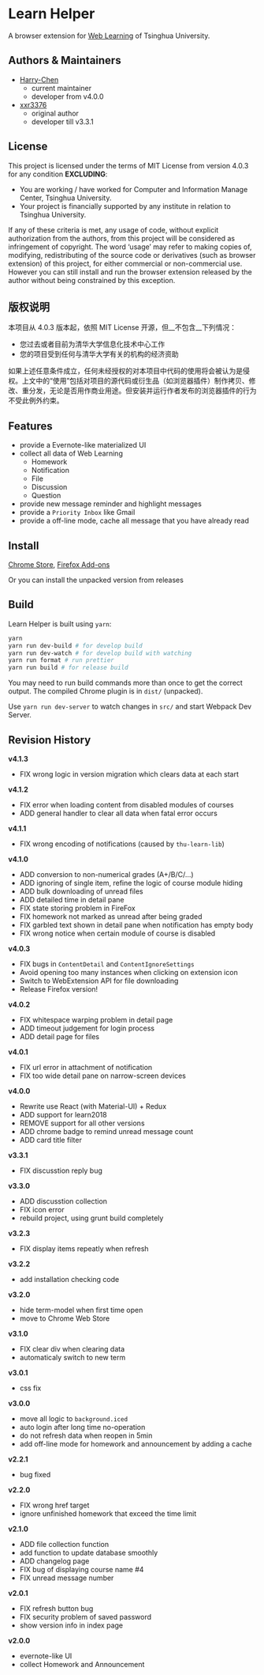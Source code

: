 # Learn Helper

A browser extension for [Web Learning](https://learn.tsinghua.edu.cn) of Tsinghua University.

## Authors & Maintainers

* [Harry-Chen](https://github.com/Harry-Chen)
  * current maintainer
  * developer from v4.0.0
* [xxr3376](https://github.com/xxr3376)
  * original author
  * developer till v3.3.1

## License

This project is licensed under the terms of MIT License from version 4.0.3 for any condition __EXCLUDING__:

* You are working / have worked for Computer and Information Manage Center, Tsinghua University.
* Your project is financially supported by any institute in relation to Tsinghua University.

If any of these criteria is met, any usage of code, without explicit authorization from the authors,  from this project will be considered as infringement of copyright. The word ‘usage’ may refer to making copies of, modifying, redistributing of the source code or derivatives (such as browser extension) of this project, for either commercial or non-commercial use. However you can still install and run the browser extension released by the author without being constrained by this exception.

## 版权说明

本项目从 4.0.3 版本起，依照 MIT License 开源，但__不包含__下列情况：

* 您过去或者目前为清华大学信息化技术中心工作
* 您的项目受到任何与清华大学有关的机构的经济资助

如果上述任意条件成立，任何未经授权的对本项目中代码的使用将会被认为是侵权。上文中的“使用”包括对项目的源代码或衍生品（如浏览器插件）制作拷贝、修改、重分发，无论是否用作商业用途。但安装并运行作者发布的浏览器插件的行为不受此例外约束。

## Features

* provide a Evernote-like materialized UI
* collect all data of Web Learning
	* Homework
	* Notification
	* File
	* Discussion
	* Question
* provide new message reminder and highlight messages
* provide a `Priority Inbox` like Gmail
* provide a off-line mode, cache all message that you have already read

## Install

[Chrome Store](https://chrome.google.com/webstore/detail/learn-helper/mdehapphdlihjjgkhmoiknmnhcjpjall), [Firefox Add-ons](https://addons.mozilla.org/zh-CN/firefox/addon/thu-learn-helper/)  

Or you can install the unpacked version from releases

## Build

Learn Helper is built using `yarn`:
```bash
yarn
yarn run dev-build # for develop build
yarn run dev-watch # for develop build with watching
yarn run format # run prettier
yarn run build # for release build
```

You may need to run build commands more than once to get the correct output.
The compiled Chrome plugin is in `dist/` (unpacked).

Use `yarn run dev-server` to watch changes in `src/` and start Webpack Dev Server.

## Revision History

**v4.1.3**
* FIX wrong logic in version migration which clears data at each start

**v4.1.2**
* FIX error when loading content from disabled modules of courses
* ADD general handler to clear all data when fatal error occurs

**v4.1.1**
* FIX wrong encoding of notifications (caused by `thu-learn-lib`)

**v4.1.0**
* ADD conversion to non-numerical grades (A+/B/C/...)
* ADD ignoring of single item, refine the logic of course module hiding
* ADD bulk downloading of unread files
* ADD detailed time in detail pane
* FIX state storing problem in FireFox
* FIX homework not marked as unread after being graded
* FIX garbled text shown in detail pane when notification has empty body
* FIX wrong notice when certain module of course is disabled


**v4.0.3**
* FIX bugs in `ContentDetail` and `ContentIgnoreSettings`
* Avoid opening too many instances when clicking on extension icon
* Switch to WebExtension API for file downloading
* Release Firefox version!

**v4.0.2**
* FIX whitespace warping problem in detail page
* ADD timeout judgement for login process
* ADD detail page for files

**v4.0.1**
* FIX url error in attachment of notification
* FIX too wide detail pane on narrow-screen devices

**v4.0.0**
* Rewrite use React (with Material-UI) + Redux
* ADD support for learn2018
* REMOVE support for all other versions
* ADD chrome badge to remind unread message count
* ADD card title filter

**v3.3.1**
* FIX discusstion reply bug

**v3.3.0**
* ADD discusstion collection
* FIX icon error
* rebuild project, using grunt build completely

**v3.2.3**
* FIX display items repeatly when refresh

**v3.2.2**
* add installation checking code

**v3.2.0**
* hide term-model when first time open
* move to Chrome Web Store

**v3.1.0**
* FIX clear div when clearing data
* automaticaly switch to new term

**v3.0.1**
* css fix

**v3.0.0**
* move all logic to `background.iced`
* auto login after long time no-operation
* do not refresh data when reopen in 5min
* add off-line mode for homework and announcement by adding a cache

**v2.2.1**
* bug fixed

**v2.2.0**
* FIX wrong href target
* ignore unfinished homework that exceed the time limit

**v2.1.0**
* ADD file collection function
* add function to update database smoothly
* ADD changelog page
* FIX bug of displaying course name #4
* FIX unread message number

**v2.0.1**
* FIX refresh button bug
* FIX security problem of saved password
* show version info in index page

**v2.0.0**
* evernote-like UI
* collect Homework and Announcement
